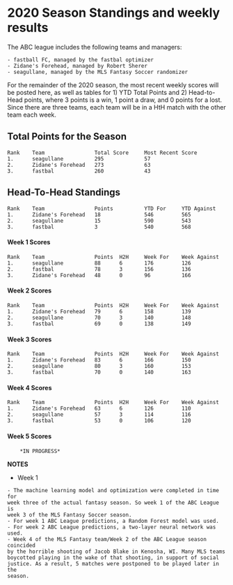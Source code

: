 # 2020 Season Standings and weekly results

The ABC league includes the following teams and managers:
```
- fastball FC, managed by the fastbal optimizer
- Zidane's Forehead, managed by Robert Sherer
- seagullane, managed by the MLS Fantasy Soccer randomizer
```
For the remainder of the 2020 season, the most recent weekly scores will be
posted here, as well as tables for 1) YTD Total Points and 2) Head-to-Head
points, where 3 points is a win, 1 point a draw, and 0 points for a lost. Since
there are three teams, each team will be in a HtH match with the other team
each week.

## Total Points for the Season
    Rank    Team                Total Score     Most Recent Score
    1.      seagullane          295             57
    2.      Zidane's Forehead   273             63
    3.      fastbal             260             43

## Head-To-Head Standings
    Rank    Team                Points          YTD For     YTD Against
    1.      Zidane's Forehead   18              546         565
    2.      seagullane          15              590         543
    3.      fastbal             3               540         568


#### Week 1 Scores
    Rank    Team                Points  H2H     Week For    Week Against
    1.      seagullane          88      6       176         126
    2.      fastbal             78      3       156         136
    3.      Zidane's Forehead   48      0       96          166

#### Week 2 Scores
    Rank    Team                Points  H2H     Week For    Week Against
    1.      Zidane's Forehead   79      6       158         139
    2.      seagullane          70      3       140         148
    3.      fastbal             69      0       138         149

#### Week 3 Scores
    Rank    Team                Points  H2H     Week For    Week Against
    1.      Zidane's Forehead   83      6       166         150
    2.      seagullane          80      3       160         153
    3.      fastbal             70      0       140         163

#### Week 4 Scores
    Rank    Team                Points  H2H     Week For    Week Against
    1.      Zidane's Forehead   63      6       126         110
    2.      seagullane          57      3       114         116
    3.      fastbal             53      0       106         120

#### Week 5 Scores
```
    *IN PROGRESS*
```

**NOTES**

- Week 1
```
- The machine learning model and optimization were completed in time for
week three of the actual fantasy season. So week 1 of the ABC League is
week 3 of the MLS Fantasy Soccer season.
- For week 1 ABC League predictions, a Random Forest model was used.
- For week 2 ABC League predictions, a two-layer neural network was used.
- Week 4 of the MLS Fantasy team/Week 2 of the ABC League season coincided
by the horrible shooting of Jacob Blake in Kenosha, WI. Many MLS teams
boycotted playing in the wake of that shooting, in support of social
justice. As a result, 5 matches were postponed to be played later in the
season.
```
